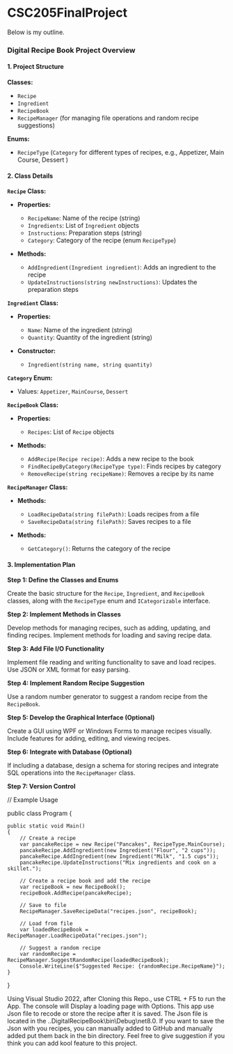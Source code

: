 # CSC205FinalProject

Below is my outline.

### **Digital Recipe Book Project Overview**

#### **1. Project Structure**

**Classes:**
- `Recipe`
- `Ingredient`
- `RecipeBook`
- `RecipeManager` (for managing file operations and random recipe suggestions)

**Enums:**
- `RecipeType` (`Category` for different types of recipes, e.g., Appetizer, Main Course, Dessert ) 

#### **2. Class Details**

**`Recipe` Class:**
- **Properties:**
  - `RecipeName`: Name of the recipe (string)
  - `Ingredients`: List of `Ingredient` objects
  - `Instructions`: Preparation steps (string)
  - `Category`: Category of the recipe (enum `RecipeType`)

- **Methods:**
  - `AddIngredient(Ingredient ingredient)`: Adds an ingredient to the recipe
  - `UpdateInstructions(string newInstructions)`: Updates the preparation steps

**`Ingredient` Class:**
- **Properties:**
  - `Name`: Name of the ingredient (string)
  - `Quantity`: Quantity of the ingredient (string)

- **Constructor:**
  - `Ingredient(string name, string quantity)`

**`Category` Enum:**
- Values: `Appetizer`, `MainCourse`, `Dessert`

**`RecipeBook` Class:**
- **Properties:**
  - `Recipes`: List of `Recipe` objects

- **Methods:**
  - `AddRecipe(Recipe recipe)`: Adds a new recipe to the book
  - `FindRecipeByCategory(RecipeType type)`: Finds recipes by category
  - `RemoveRecipe(string recipeName)`: Removes a recipe by its name

**`RecipeManager` Class:**
- **Methods:**
  - `LoadRecipeData(string filePath)`: Loads recipes from a file
  - `SaveRecipeData(string filePath)`: Saves recipes to a file

- **Methods:**
  - `GetCategory()`: Returns the category of the recipe

#### **3. Implementation Plan**

**Step 1: Define the Classes and Enums**

Create the basic structure for the `Recipe`, `Ingredient`, and `RecipeBook` classes, along with the `RecipeType` enum and `ICategorizable` interface.

**Step 2: Implement Methods in Classes**

Develop methods for managing recipes, such as adding, updating, and finding recipes. Implement methods for loading and saving recipe data.

**Step 3: Add File I/O Functionality**

Implement file reading and writing functionality to save and load recipes. Use JSON or XML format for easy parsing.

**Step 4: Implement Random Recipe Suggestion**

Use a random number generator to suggest a random recipe from the `RecipeBook`.

**Step 5: Develop the Graphical Interface (Optional)**

Create a GUI using WPF or Windows Forms to manage recipes visually. Include features for adding, editing, and viewing recipes.

**Step 6: Integrate with Database (Optional)**

If including a database, design a schema for storing recipes and integrate SQL operations into the `RecipeManager` class.

**Step 7: Version Control**

// Example Usage

public class Program
{

    public static void Main()
    {
        // Create a recipe
        var pancakeRecipe = new Recipe("Pancakes", RecipeType.MainCourse);
        pancakeRecipe.AddIngredient(new Ingredient("Flour", "2 cups"));
        pancakeRecipe.AddIngredient(new Ingredient("Milk", "1.5 cups"));
        pancakeRecipe.UpdateInstructions("Mix ingredients and cook on a skillet.");

        // Create a recipe book and add the recipe
        var recipeBook = new RecipeBook();
        recipeBook.AddRecipe(pancakeRecipe);

        // Save to file
        RecipeManager.SaveRecipeData("recipes.json", recipeBook);

        // Load from file
        var loadedRecipeBook = RecipeManager.LoadRecipeData("recipes.json");

        // Suggest a random recipe
        var randomRecipe = RecipeManager.SuggestRandomRecipe(loadedRecipeBook);
        Console.WriteLine($"Suggested Recipe: {randomRecipe.RecipeName}");
    }
}

Using Visual Studio 2022, after Cloning this Repo., use CTRL + F5 to run the App.
The console will Display a loading page with Options. This app use Json file to recode or store the recipe after it is saved. The Json file is located in the ..DigitalRecipeBook\bin\Debug\net8.0\. If you want to save the Json with you recipes, you can manually added to GitHub and manually added put them back in the bin directory. Feel free to give suggestion if you think you can add kool feature to this project.
